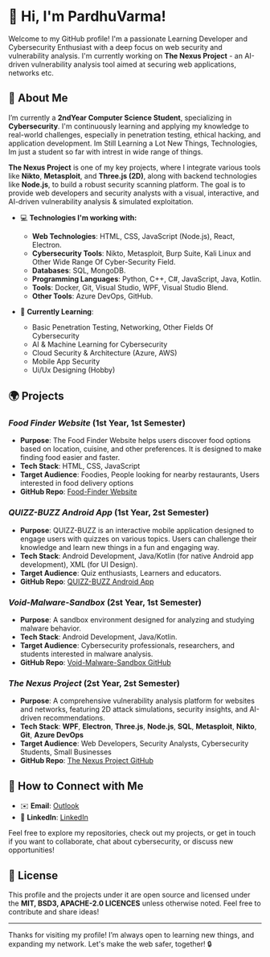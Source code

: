 # 👋 Hi, I'm PardhuVarma!

Welcome to my GitHub profile! I'm a passionate Learning Developer and Cybersecurity Enthusiast with a deep focus on web security and vulnerability analysis. I'm currently working on **The Nexus Project** - an AI-driven vulnerability analysis tool aimed at securing web applications, networks etc.

## 🚀 About Me

I’m currently a **2ndYear Computer Science Student**, specializing in **Cybersecurity**. I'm continuously learning and applying my knowledge to real-world challenges, especially in penetration testing, ethical hacking, and application development. Im Still Learning a Lot New Things, Technologies, Im just a student so far with intrest in wide range of things. 

**The Nexus Project** is one of my key projects, where I integrate various tools like **Nikto**, **Metasploit**, and **Three.js (2D)**, along with backend technologies like **Node.js**, to build a robust security scanning platform. The goal is to provide web developers and security analysts with a visual, interactive, and AI-driven vulnerability analysis & simulated exploitation.

- 💻 **Technologies I'm working with:**
  - **Web Technologies**: HTML, CSS, JavaScript (Node.js), React, Electron.
  - **Cybersecurity Tools**: Nikto, Metasploit, Burp Suite, Kali Linux and Other Wide Range Of Cyber-Security Field.
  - **Databases**: SQL, MongoDB.
  - **Programming Languages**: Python, C++, C#, JavaScript, Java, Kotlin.
  - **Tools**: Docker, Git, Visual Studio, WPF, Visual Studio Blend.
  - **Other Tools**: Azure DevOps, GitHub.

- 🌱 **Currently Learning**:
  - Basic Penetration Testing, Networking, Other Fields Of Cybersecurity
  - AI & Machine Learning for Cybersecurity
  - Cloud Security & Architecture (Azure, AWS)
  - Mobile App Security
  - Ui/Ux Designing (Hobby)

## 🌍 Projects

### *Food Finder Website* (1st Year, 1st Semester)
- **Purpose**: The Food Finder Website helps users discover food options based on location, cuisine, and other preferences. It is designed to make finding food easier and faster.
- **Tech Stack**: HTML, CSS, JavaScript
- **Target Audience**: Foodies, People looking for nearby restaurants, Users interested in food delivery options
- **GitHub Repo**: [Food-Finder Website](https://github.com/PardhuSreeRushiVarma20060119/Food-Finder-Website)

### *QUIZZ-BUZZ Android App* (1st Year, 2st Semester)
- **Purpose**: QUIZZ-BUZZ is an interactive mobile application designed to engage users with quizzes on various topics. Users can challenge their knowledge and learn new things in a fun and engaging way.
- **Tech Stack**: Android Development, Java/Kotlin (for native Android app development), XML (for UI Design).
- **Target Audience**: Quiz enthusiasts, Learners and educators.
- **GitHub Repo**: [QUIZZ-BUZZ Android App](https://github.com/PardhuSreeRushiVarma20060119/QUIZZ-BUZZ-Android-App-)

### *Void-Malware-Sandbox* (2st Year, 1st Semester)
- **Purpose**: A sandbox environment designed for analyzing and studying malware behavior.
- **Tech Stack**: Android Development, Java/Kotlin.
- **Target Audience**: Cybersecurity professionals, researchers, and students interested in malware analysis.
- **GitHub Repo**: [Void-Malware-Sandbox GitHub](https://github.com/PardhuSreeRushiVarma20060119/Void-Malware-Sandbox)

### *The Nexus Project* (2st Year, 2st Semester)
- **Purpose**: A comprehensive vulnerability analysis platform for websites and networks, featuring 2D attack simulations, security insights, and AI-driven recommendations.
- **Tech Stack**: **WPF**, **Electron**, **Three.js**, **Node.js**, **SQL**, **Metasploit**, **Nikto**, **Git**, **Azure DevOps**
- **Target Audience**: Web Developers, Security Analysts, Cybersecurity Students, Small Businesses
- **GitHub Repo**: [The Nexus Project GitHub](https://github.com/PardhuSreeRushiVarma20060119/TheNexusProject)



## 💬 How to Connect with Me

- ✉️ **Email**: [Outlook](mailto:pardhusrirushivarmakonduru@outlook.com)
- 🔗 **LinkedIn**: [LinkedIn](https://www.linkedin.com/in/pardhu-sri-rushi-varma-konduru-696886279?lipi=urn%3Ali%3Apage%3Ad_flagship3_profile_view_base_contact_details%3BU7hCfrBpSQuIdU3w8wD4nw%3D%3D)

Feel free to explore my repositories, check out my projects, or get in touch if you want to collaborate, chat about cybersecurity, or discuss new opportunities!

## 📄 License

This profile and the projects under it are open source and licensed under the **MIT, BSD3, APACHE-2.0 LICENCES** unless otherwise noted. Feel free to contribute and share ideas!

---

Thanks for visiting my profile! I’m always open to learning new things, and expanding my network. Let's make the web safer, together! 🔒

